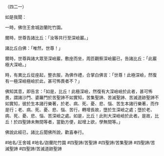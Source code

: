 （四二一）

如是我聞：

一時，佛住王舍城迦蘭陀竹園。

爾時，世尊告諸比丘：「汝等共行至深嶮巖。」

諸比丘白佛：「唯然，世尊！」

爾時，世尊與諸大眾至深嶮巖，敷座而坐，周匝觀察深嶮巖已，告諸比丘：「此巖極大深嶮。」

時，有異比丘從座起，整衣服，為佛作禮，合掌白佛言：「世尊！此極深嶮，然復有一極深嶮極嶮於此，甚可怖畏者不？」

佛知其意，即告言：「如是，比丘！此極深嶮，然復有大深嶮嶮於此者，甚可怖畏，謂諸沙門、婆羅門於苦聖諦不如實知，苦集聖諦、苦滅聖諦、苦滅道跡聖諦不如實知，彼於生本諸行樂著，於老、病、死、憂、悲、惱、苦生本諸行樂著，而作是行；老、病、死、憂、悲、惱、苦行，轉增長故，墮於生深嶮之處；墮於老、病、死、憂、悲、惱、苦深嶮之處。如是，比丘！此則大深嶮嶮於此者。是故，比丘！於四聖諦未無間等者，當勤方便，起增上欲，學無間等。」

佛說此經已，諸比丘聞佛所說，歡喜奉行。

#地名/王舍城
#地名/迦蘭陀竹園
#四聖諦/苦聖諦
#四聖諦/苦集聖諦
#四聖諦/苦滅聖諦
#四聖諦/苦滅道跡聖諦
